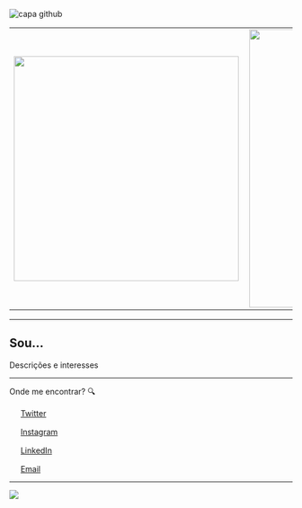 ![capa github](https://github.com/milenframirez/milenframirez/blob/main/images/profile.png)  


<center>
  <table>
    <tr>
        <td><img width="400px" align="left" src="https://github-readme-stats.vercel.app/api/top-langs/?username=milenframirez&hide=html&layout=compact&theme=buefy" /></td>
        <td><img width="495px" align="left" src="https://github-readme-stats.vercel.app/api?username=milenframirez&theme=buefy"/></td>
    </tr>   
  </table>
</center>  

---
Sou...
---

Descrições e interesses 

---

Onde me encontrar? :mag:  

<a href="https://twitter.com/milenframirez"><img src="https://github.com/milenframirez/milenframirez/blob/main/images/twitter.png" width="16"></img></a> [Twitter](https://twitter.com/dii_lua)   

<a href="https://www.instagram.com/milenframirez/"><img src="https://github.com/milenframirez/milenframirez/blob/main/images/instagram.png" width="16"></img></a> [Instagram](https://www.instagram.com/milenframirez)  

<a href="https://www.linkedin.com/in/milenframirez"><img src="https://github.com/milenframirez/milenframirez/blob/main/images/linkedin.png" width="16"></img></a> [LinkedIn](https://www.linkedin.com/in/milenframirez)  

<a href="mailto:milenframirez@gmail.com"><img src="https://github.com/milenframirez/milenframirez/blob/main/images/gmail.png" width="16"></img></a> [Email](mailto:milenframirez@gmail.com)  

---  

![](https://komarev.com/ghpvc/?username=milenframirez&color=blue&style=flat)
